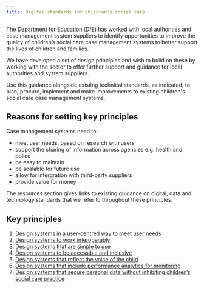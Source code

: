 ```yaml
---
title: Digital standards for children's social care
---
```


The Department for Education (DfE) has worked with local authorities and case management system suppliers to identify opportunities to improve the quality of children’s social care case management systems to better support the lives of children and families. 

We have developed a set of design principles and wish to build on these by working with the sector to offer further support and guidance for local authorities and system suppliers. 

Use this guidance alongside existing technical standards, as indicated, to plan, procure, implement and make improvements to existing children's social care case management systems.

## Reasons for setting key principles

Case management systems need to:

* meet user needs, based on research with users
* support the sharing of information across agencies e.g. health and police 
* be easy to maintain
* be scalable for future use
* allow for intergration with third-party suppliers
* provide value for money

The resources section gives links to existing guidance on digital, data and technology standards that we refer to throughout these principles. 

## Key principles

1. [Design systems in a user-centred way to meet user needs](/principle-1)
2. [Design systems to work interoperably](/principle-2)
3. [Design systems that are simple to use](/principle-3)
4. [Design systems to be accessible and inclusive](/principle-4)
5. [Design systems that reflect the voice of the child](/principle-5)
6. [Design systems that include performance analytics for monitoring](principle-6)
7. [Design systems that secure personal data without inhibiting children’s social care practice](principle-7)
